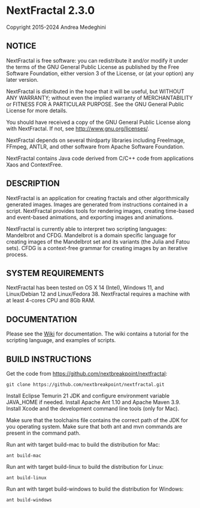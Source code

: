 # NextFractal 2.3.0

Copyright 2015-2024 Andrea Medeghini


## NOTICE

NextFractal is free software: you can redistribute it and/or modify it under the terms of the GNU General Public License as published by the Free Software Foundation, either version 3 of the License, or (at your option) any later version.

NextFractal is distributed in the hope that it will be useful, but WITHOUT ANY WARRANTY; without even the implied warranty of MERCHANTABILITY or FITNESS FOR A PARTICULAR PURPOSE. See the GNU General Public License for more details.

You should have received a copy of the GNU General Public License along with NextFractal. If not, see http://www.gnu.org/licenses/.

NextFractal depends on several thirdparty libraries including FreeImage, FFmpeg, ANTLR, and other software from Apache Software Foundation.

NextFractal contains Java code derived from C/C++ code from applications Xaos and ContextFree.


## DESCRIPTION

NextFractal is an application for creating fractals and other algorithmically generated images. Images are generated from instructions contained in a script. NextFractal provides tools for rendering images, creating time-based and event-based animations, and exporting images and animations.

NextFractal is currently able to interpret two scripting languages: Mandelbrot and CFDG. Mandelbrot is a domain specific language for creating images of the Mandelbrot set and its variants (the Julia and Fatou sets). CFDG is a context-free grammar for creating images by an iterative process.


## SYSTEM REQUIREMENTS

NextFractal has been tested on OS X 14 (Intel), Windows 11, and Linux/Debian 12 and Linux/Fedora 38. NextFractal requires a machine with at least 4-cores CPU and 8Gb RAM.


## DOCUMENTATION

Please see the [Wiki](https://github.com/nextbreakpoint/nextfractal/wiki) for documentation. The wiki contains a tutorial for the scripting language, and examples of scripts.


## BUILD INSTRUCTIONS

Get the code from https://github.com/nextbreakpoint/nextfractal:

    git clone https://github.com/nextbreakpoint/nextfractal.git

Install Eclipse Temurin 21 JDK and configure environment variable JAVA_HOME if needed. Install Apache Ant 1.10 and Apache Maven 3.9. Install Xcode and the development command line tools (only for Mac).

Make sure that the toolchains file contains the correct path of the JDK for you operating system. Make sure that both ant and mvn commands are present in the command path.   

Run ant with target build-mac to build the distribution for Mac:

    ant build-mac

Run ant with target build-linux to build the distribution for Linux:

    ant build-linux

Run ant with target build-windows to build the distribution for Windows:

    ant build-windows
